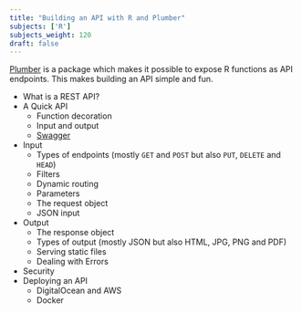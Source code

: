 ```yaml
---
title: "Building an API with R and Plumber"
subjects: ['R']
subjects_weight: 120
draft: false
---
```


[Plumber](https://www.rplumber.io/) is a package which makes it possible to expose R functions as API endpoints. This makes building an API simple and fun.

- What is a REST API?
- A Quick API
  - Function decoration
  - Input and output
  - [Swagger](https://swagger.io/)
- Input
  - Types of endpoints (mostly `GET` and `POST` but also `PUT`, `DELETE` and `HEAD`)
  - Filters
  - Dynamic routing
  - Parameters
  - The request object
  - JSON input
- Output
  - The response object
  - Types of output (mostly JSON but also HTML, JPG, PNG and PDF)
  - Serving static files
  - Dealing with Errors
- Security
- Deploying an API
  - DigitalOcean and AWS
  - Docker